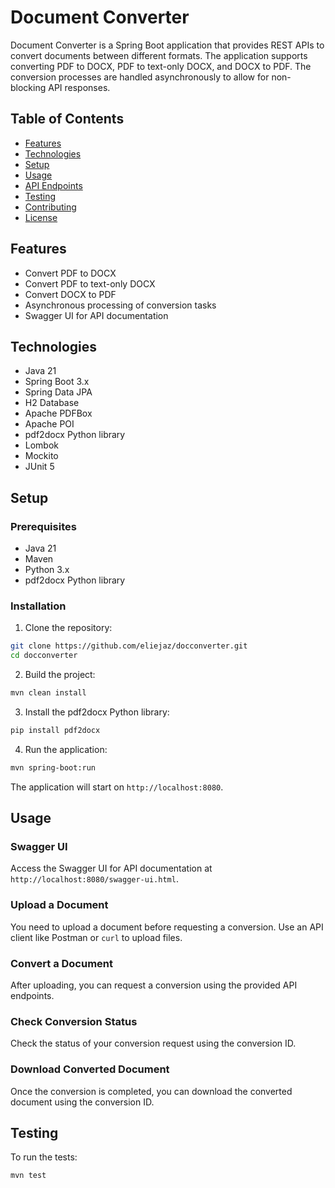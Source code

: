 # Document Converter

Document Converter is a Spring Boot application that provides REST APIs to convert documents between different formats. The application supports converting PDF to DOCX, PDF to text-only DOCX, and DOCX to PDF. The conversion processes are handled asynchronously to allow for non-blocking API responses.

## Table of Contents

- [Features](#features)
- [Technologies](#technologies)
- [Setup](#setup)
- [Usage](#usage)
- [API Endpoints](#api-endpoints)
- [Testing](#testing)
- [Contributing](#contributing)
- [License](#license)

## Features

- Convert PDF to DOCX
- Convert PDF to text-only DOCX
- Convert DOCX to PDF
- Asynchronous processing of conversion tasks
- Swagger UI for API documentation

## Technologies

- Java 21
- Spring Boot 3.x
- Spring Data JPA
- H2 Database
- Apache PDFBox
- Apache POI
- pdf2docx Python library
- Lombok
- Mockito
- JUnit 5

## Setup

### Prerequisites

- Java 21
- Maven
- Python 3.x
- pdf2docx Python library

### Installation

1. Clone the repository:

```bash
git clone https://github.com/eliejaz/docconverter.git
cd docconverter
```

2. Build the project:

```bash
mvn clean install
```

3. Install the pdf2docx Python library:

```bash
pip install pdf2docx
```

4. Run the application:

```bash
mvn spring-boot:run
```

The application will start on `http://localhost:8080`.

## Usage

### Swagger UI

Access the Swagger UI for API documentation at `http://localhost:8080/swagger-ui.html`.

### Upload a Document

You need to upload a document before requesting a conversion. Use an API client like Postman or `curl` to upload files.

### Convert a Document

After uploading, you can request a conversion using the provided API endpoints.

### Check Conversion Status

Check the status of your conversion request using the conversion ID.

### Download Converted Document

Once the conversion is completed, you can download the converted document using the conversion ID.


## Testing

To run the tests:

```bash
mvn test
```